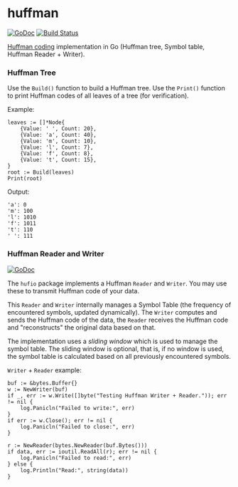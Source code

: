 # huffman

[![GoDoc](https://godoc.org/github.com/icza/huffman?status.svg)](https://godoc.org/github.com/icza/huffman) [![Build Status](https://travis-ci.org/icza/huffman.svg?branch=master)](https://travis-ci.org/icza/huffman)

[Huffman coding](https://en.wikipedia.org/wiki/Huffman_coding) implementation in Go
(Huffman tree, Symbol table, Huffman Reader + Writer).

### Huffman Tree

Use the `Build()` function to build a Huffman tree. Use the `Print()` function to print Huffman codes
of all leaves of a tree (for verification).

Example:

	leaves := []*Node{
		{Value: ' ', Count: 20},
		{Value: 'a', Count: 40},
		{Value: 'm', Count: 10},
		{Value: 'l', Count: 7},
		{Value: 'f', Count: 8},
		{Value: 't', Count: 15},
	}
	root := Build(leaves)
	Print(root)

Output:

	'a': 0
	'm': 100
	'l': 1010
	'f': 1011
	't': 110
	' ': 111

### Huffman Reader and Writer

[![GoDoc](https://godoc.org/github.com/icza/huffman/hufio?status.svg)](https://godoc.org/github.com/icza/huffman/hufio)

The `hufio` package implements a Huffman `Reader` and `Writer`. You may use these to transmit Huffman code of your data.

This `Reader` and `Writer` internally manages a Symbol Table (the frequency of encountered symbols, updated dynamically).
The `Writer` computes and sends the Huffman code of the data, the `Reader` receives the Huffman code and "reconstructs"
the original data based on that.

The implementation uses a _sliding window_ which is used to manage the symbol table.
The sliding window is optional, that is, if no window is used, the symbol table is calculated based on
all previously encountered symbols.

`Writer` + `Reader` example:

	buf := &bytes.Buffer{}
	w := NewWriter(buf)
	if _, err := w.Write([]byte("Testing Huffman Writer + Reader.")); err != nil {
		log.Panicln("Failed to write:", err)
	}
	if err := w.Close(); err != nil {
		log.Panicln("Failed to close:", err)
	}

	r := NewReader(bytes.NewReader(buf.Bytes()))
	if data, err := ioutil.ReadAll(r); err != nil {
		log.Panicln("Failed to read:", err)
	} else {
		log.Println("Read:", string(data))
	}
